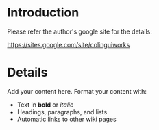 # Introduction #

Please refer the author's google site for the details:

https://sites.google.com/site/colinguiworks


# Details #

Add your content here.  Format your content with:
  * Text in **bold** or _italic_
  * Headings, paragraphs, and lists
  * Automatic links to other wiki pages